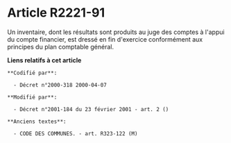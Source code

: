 # Article R2221-91

Un inventaire, dont les résultats sont produits au juge des comptes à l'appui du compte financier, est dressé en fin
d'exercice conformément aux principes du plan comptable général.

**Liens relatifs à cet article**

	**Codifié par**:

	  - Décret n°2000-318 2000-04-07

	**Modifié par**:

	  - Décret n°2001-184 du 23 février 2001 - art. 2 ()

	**Anciens textes**:

	  - CODE DES COMMUNES. - art. R323-122 (M)
